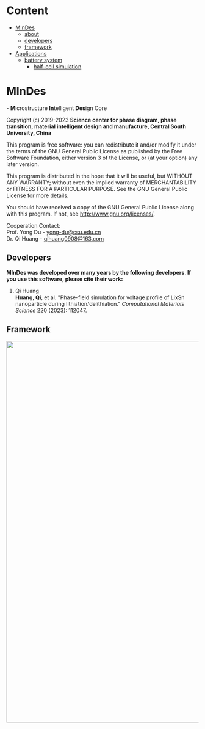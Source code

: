 
# Content
- [MInDes](#mindes)
  - [about](#mindes)
  - [developers](#developers)
  - [framework](#framework)
- [Applications](#applications)
  - [battery system](#battery-system)
    - [half-cell simulation](#half-cell-simulation)

# MInDes
\- **M**icrostructure **In**telligent **Des**ign Core

Copyright (c) 2019-2023 **Science center for phase diagram, phase transition, material intelligent design and manufacture, Central South University, China**

This program is free software: you can redistribute it and/or modify it under the terms of the GNU General Public License as published by the Free 
Software Foundation, either version 3 of the License, or (at your option) any later version.

This program is distributed in the hope that it will be useful, but WITHOUT ANY WARRANTY; without even the implied warranty of MERCHANTABILITY or 
FITNESS FOR A PARTICULAR PURPOSE.  See the GNU General Public License for more details.

You should have received a copy of the GNU General Public License along with this program.  If not, see <http://www.gnu.org/licenses/>.

Cooperation Contact:   
Prof. Yong Du - yong-du@csu.edu.cn  
Dr. Qi Huang  - qihuang0908@163.com

## Developers
**MInDes was developed over many years by the following developers. If you use this software, please cite their work:**
1. Qi Huang  
**Huang, Qi**, et al. "Phase-field simulation for voltage profile of LixSn nanoparticle during lithiation/delithiation." *Computational Materials Science* 220 (2023): 112047.

## Framework

<div align=center>
<img src="https://github.com/hq5088028/MInDes/blob/main/guide/MInDes%20framework.png" width="1000px">
</div>
